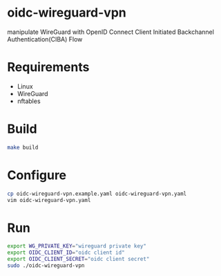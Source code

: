 oidc-wireguard-vpn
=====
manipulate WireGuard with OpenID Connect Client Initiated Backchannel Authentication(CIBA) Flow

# Requirements
* Linux
* WireGuard
* nftables

# Build
```bash
make build
```

# Configure
```bash
cp oidc-wireguard-vpn.example.yaml oidc-wireguard-vpn.yaml
vim oidc-wireguard-vpn.yaml
```

# Run
```bash
export WG_PRIVATE_KEY="wireguard private key"
export OIDC_CLIENT_ID="oidc client id"
export OIDC_CLIENT_SECRET="oidc client secret"
sudo ./oidc-wireguard-vpn
```
